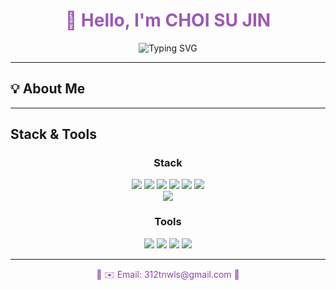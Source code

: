 <div align="center">

<h1 style="color: #9B59B6;">👋 Hello, I'm CHOI SU JIN </h1>
<!-- <h3 style="color: #8E44AD;">✨ Aspiring IT Planner | Passionate about User-Centered Design ✨</h3> -->

<p align="center">
  <img src="https://readme-typing-svg.demolab.com/?lines=Welcome+to+my+GitHub!&center=true&width=380&height=45&font=Quicksand&size=24&color=9B59B6" alt="Typing SVG" />
</p>

</div>

---

## 💡 About Me

<p style="color: #8E44AD;">
<!-- - 🎓 **컴퓨터정보공학과 3년제 졸업**, 웹응용소프트웨어공학과 1년제 **학사 졸업예정**<br> -->
<!-- - 💼 관심 직무: **IT 서비스 기획 / PM **<br> -->
<!-- - 📄 자격증: 정보처리기사, SQLD (취득 예정)<br> -->
<!-- - 📝 <a href="https://www.notion.so/21dd73f3678980088529d2ed1eb51dcb" target="_blank">포트폴리오 보기</a><br> -->
<!-- - ✉️ Email: 312tnwls@gmail.com -->
</p>

---

## Stack & Tools

<div align="center">

### Stack  
<img src="https://img.shields.io/badge/React-61DAFB?style=for-the-badge&logo=react&logoColor=black"/>
<img src="https://img.shields.io/badge/Flutter-02569B?style=for-the-badge&logo=flutter&logoColor=white"/>
<img src="https://img.shields.io/badge/React_Native-61DAFB?style=for-the-badge&logo=react&logoColor=black"/>
<img src="https://img.shields.io/badge/JavaScript-F7DF1E?style=for-the-badge&logo=javascript&logoColor=black"/>
<img src="https://img.shields.io/badge/HTML5-E34F26?style=for-the-badge&logo=html5&logoColor=white"/>
<img src="https://img.shields.io/badge/CSS3-1572B6?style=for-the-badge&logo=css3&logoColor=white"/>
<br/>
<img src="https://img.shields.io/badge/Python-3776AB?style=for-the-badge&logo=python&logoColor=white"/>

<br/>

### Tools  
<img src="https://img.shields.io/badge/GitHub-181717?style=for-the-badge&logo=github&logoColor=white"/>
<img src="https://img.shields.io/badge/Notion-000000?style=for-the-badge&logo=notion&logoColor=white"/>
<img src="https://img.shields.io/badge/Figma-F24E1E?style=for-the-badge&logo=figma&logoColor=white"/>
<img src="https://img.shields.io/badge/VSCode-007ACC?style=for-the-badge&logo=visualstudiocode&logoColor=white"/>

</div>

---

<p align="center" style="color: #8E44AD;">💜 ✉️ Email: 312tnwls@gmail.com 💜</p>
